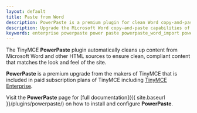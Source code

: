 ```yaml
---
layout: default
title: Paste from Word
description: PowerPaste is a premium plugin for clean Word copy-and-paste.
description: Upgrade the Microsoft Word copy-and-paste capabilities of TinyMCE.
keywords: enterprise powerpaste power paste powerpaste_word_import powerpaste_html_import powerpaste_block_drop powerpaste_allow_local_images microsoft word excel
---
```


The TinyMCE **PowerPaste** plugin automatically cleans up content from Microsoft Word and other HTML sources to ensure clean, compliant content that matches the look and feel of the site.

**PowerPaste** is a premium upgrade from the makers of TinyMCE that is included in paid subscription plans of TinyMCE including [TinyMCE Enterprise](http://www.tinymce.com/pricing/).

Visit the **PowerPaste** page for [full documentation]({{ site.baseurl }}/plugins/powerpaste/) on how to install and configure **PowerPaste**.
